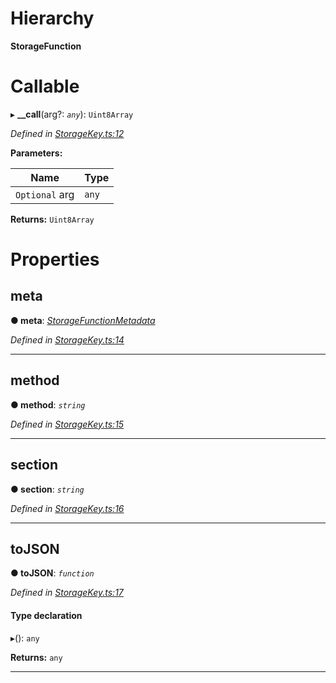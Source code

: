 

# Hierarchy

**StorageFunction**

# Callable
▸ **__call**(arg?: *`any`*): `Uint8Array`

*Defined in [StorageKey.ts:12](https://github.com/polkadot-js/api/blob/f548dd4/packages/types/src/StorageKey.ts#L12)*

**Parameters:**

| Name | Type |
| ------ | ------ |
| `Optional` arg | `any` |

**Returns:** `Uint8Array`

# Properties

<a id="meta"></a>

##  meta

**● meta**: *[StorageFunctionMetadata](../classes/_metadata_modules_.storagefunctionmetadata.md)*

*Defined in [StorageKey.ts:14](https://github.com/polkadot-js/api/blob/f548dd4/packages/types/src/StorageKey.ts#L14)*

___
<a id="method"></a>

##  method

**● method**: *`string`*

*Defined in [StorageKey.ts:15](https://github.com/polkadot-js/api/blob/f548dd4/packages/types/src/StorageKey.ts#L15)*

___
<a id="section"></a>

##  section

**● section**: *`string`*

*Defined in [StorageKey.ts:16](https://github.com/polkadot-js/api/blob/f548dd4/packages/types/src/StorageKey.ts#L16)*

___
<a id="tojson"></a>

##  toJSON

**● toJSON**: *`function`*

*Defined in [StorageKey.ts:17](https://github.com/polkadot-js/api/blob/f548dd4/packages/types/src/StorageKey.ts#L17)*

#### Type declaration
▸(): `any`

**Returns:** `any`

___

